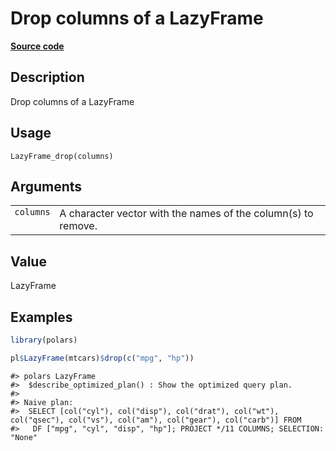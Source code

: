 

# Drop columns of a LazyFrame

[**Source code**](https://github.com/pola-rs/r-polars/tree/main/R/lazyframe__lazy.R#L965)

## Description

Drop columns of a LazyFrame

## Usage

<pre><code class='language-R'>LazyFrame_drop(columns)
</code></pre>

## Arguments

<table>
<tr>
<td style="white-space: nowrap; font-family: monospace; vertical-align: top">
<code id="LazyFrame_drop_:_columns">columns</code>
</td>
<td>
A character vector with the names of the column(s) to remove.
</td>
</tr>
</table>

## Value

LazyFrame

## Examples

``` r
library(polars)

pl$LazyFrame(mtcars)$drop(c("mpg", "hp"))
```

    #> polars LazyFrame
    #>  $describe_optimized_plan() : Show the optimized query plan.
    #> 
    #> Naive plan:
    #>  SELECT [col("cyl"), col("disp"), col("drat"), col("wt"), col("qsec"), col("vs"), col("am"), col("gear"), col("carb")] FROM
    #>   DF ["mpg", "cyl", "disp", "hp"]; PROJECT */11 COLUMNS; SELECTION: "None"
